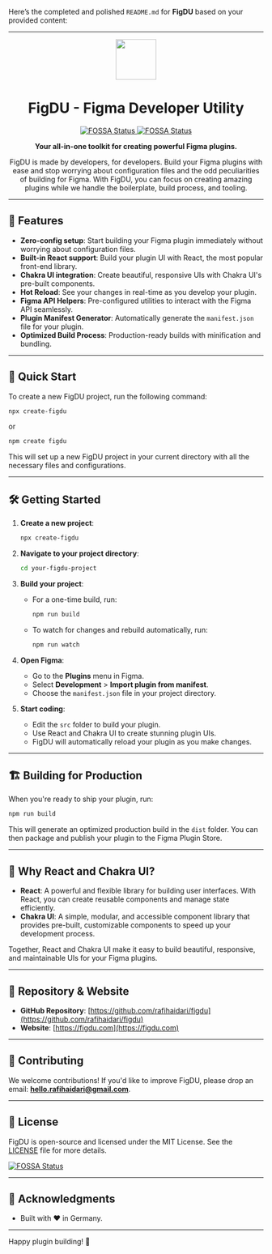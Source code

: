 Here’s the completed and polished `README.md` for **FigDU** based on your provided content:

---

<p align="center">
  <img src="/static/img/FigDu-Logo.png alt="FigDU Logo" width="80px">
</p>

<h1 align="center">FigDU - Figma Developer Utility</h1>

<p align="center">
  <a href="https://app.fossa.com/projects/git%2Bgithub.com%2Frafihaidari%2Ffigdu?ref=badge_small" target="_blank">
    <img src="https://app.fossa.com/api/projects/git%2Bgithub.com%2Frafihaidari%2Ffigdu.svg?type=small" alt="FOSSA Status">
  </a>
  <a href="https://app.fossa.com/projects/git%2Bgithub.com%2Frafihaidari%2Ffigdu?ref=badge_shield&issueType=security" target="_blank">
    <img src="https://app.fossa.com/api/projects/git%2Bgithub.com%2Frafihaidari%2Ffigdu.svg?type=shield&issueType=security" alt="FOSSA Status">
  </a>
</p>

<p align="center">
  <strong>Your all-in-one toolkit for creating powerful Figma plugins.</strong>
</p>

<p align="center">
  FigDU is made by developers, for developers. Build your Figma plugins with ease and stop worrying about configuration files and the odd peculiarities of building for Figma. With FigDU, you can focus on creating amazing plugins while we handle the boilerplate, build process, and tooling.
</p>

---

## 🌟 Features

- **Zero-config setup**: Start building your Figma plugin immediately without worrying about configuration files.
- **Built-in React support**: Build your plugin UI with React, the most popular front-end library.
- **Chakra UI integration**: Create beautiful, responsive UIs with Chakra UI's pre-built components.
- **Hot Reload**: See your changes in real-time as you develop your plugin.
- **Figma API Helpers**: Pre-configured utilities to interact with the Figma API seamlessly.
- **Plugin Manifest Generator**: Automatically generate the `manifest.json` file for your plugin.
- **Optimized Build Process**: Production-ready builds with minification and bundling.

---

## 🚀 Quick Start

To create a new FigDU project, run the following command:

```bash
npx create-figdu
```

or

```bash
npm create figdu
```

This will set up a new FigDU project in your current directory with all the necessary files and configurations.

---

## 🛠️ Getting Started

1. **Create a new project**:

   ```bash
   npx create-figdu
   ```

2. **Navigate to your project directory**:

   ```bash
   cd your-figdu-project
   ```

3. **Build your project**:

   - For a one-time build, run:
     ```bash
     npm run build
     ```
   - To watch for changes and rebuild automatically, run:
     ```bash
     npm run watch
     ```

4. **Open Figma**:

   - Go to the **Plugins** menu in Figma.
   - Select **Development** > **Import plugin from manifest**.
   - Choose the `manifest.json` file in your project directory.

5. **Start coding**:
   - Edit the `src` folder to build your plugin.
   - Use React and Chakra UI to create stunning plugin UIs.
   - FigDU will automatically reload your plugin as you make changes.

---

## 🏗️ Building for Production

When you're ready to ship your plugin, run:

```bash
npm run build
```

This will generate an optimized production build in the `dist` folder. You can then package and publish your plugin to the Figma Plugin Store.

---

## 🧩 Why React and Chakra UI?

- **React**: A powerful and flexible library for building user interfaces. With React, you can create reusable components and manage state efficiently.
- **Chakra UI**: A simple, modular, and accessible component library that provides pre-built, customizable components to speed up your development process.

Together, React and Chakra UI make it easy to build beautiful, responsive, and maintainable UIs for your Figma plugins.

---

## 📂 Repository & Website

- **GitHub Repository**: [https://github.com/rafihaidari/figdu](https://github.com/rafihaidari/figdu)
- **Website**: [https://figdu.com](https://figdu.com)

---

## 🤝 Contributing

We welcome contributions! If you'd like to improve FigDU, please drop an email: **hello.rafihaidari@gmail.com**.

---

## 📄 License

FigDU is open-source and licensed under the MIT License. See the [LICENSE](LICENSE) file for more details.

[![FOSSA Status](https://app.fossa.com/api/projects/git%2Bgithub.com%2Frafihaidari%2Ffigdu.svg?type=large)](https://app.fossa.com/projects/git%2Bgithub.com%2Frafihaidari%2Ffigdu?ref=badge_large)

---

## 🙏 Acknowledgments

- Built with ❤️ in Germany.

---

Happy plugin building! 🚀